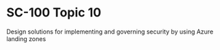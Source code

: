 # SC-100 Topic 10

Design solutions for implementing and governing security by using Azure landing zones
